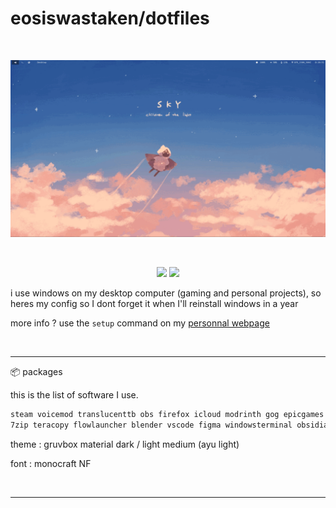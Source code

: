 # eosiswastaken/dotfiles

<br>

![image](https://raw.githubusercontent.com/eosiswastaken/dotfiles/main/.github/rice.gif)

<br>

<p align="center">
  <img src="https://img.shields.io/badge/Windows-0078D6?style=for-the-badge&logo=windows&logoColor=white" />
  <img src="https://img.shields.io/badge/Windows%20Terminal-%234D4D4D.svg?style=for-the-badge&logo=windows-terminal&logoColor=white" />
</p>

i use windows on my desktop computer (gaming and personal projects), so heres my config so I dont forget it when I'll reinstall windows in a year

more info ? use the `setup` command on my [personnal webpage](https://eosis.space)

<br>

---

📦 packages

this is the list of software I use.

```bash
steam voicemod translucenttb obs firefox icloud modrinth gog epicgames streamdeck discord battlenet volanta riot picoconnect multimc
7zip teracopy flowlauncher blender vscode figma windowsterminal obsidian git vcvrack vital choco tableplus starship bitwarden powertoys npm
```

theme : gruvbox material dark / light medium (ayu light)

font : monocraft NF

<br>

---

